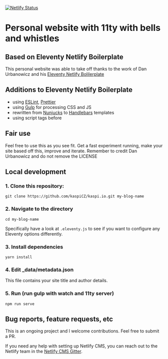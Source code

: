 [![Netlify Status](https://api.netlify.com/api/v1/badges/b216e973-8cdc-4962-abcc-3cfd3b5b5075/deploy-status)](https://app.netlify.com/sites/condescending-northcutt-368998/deploys)

# Personal website with 11ty with bells and whistles

## Based on Eleventy Netlify Boilerplate

This personal website was able to take off thanks to the work of Dan Urbanowicz and his [Eleventy Netlify Bolilerplate](https://github.com/danurbanowicz/eleventy-netlify-boilerplate)

## Additions to Eleventy Netlify Boilerplate

* using [ESLint](https://eslint.org/), [Prettier](https://prettier.io/)
* using [Gulp](https://gulpjs.com/) for processing CSS and JS
* rewritten from [Nunjucks](https://mozilla.github.io/nunjucks/) to [Handlebars](https://handlebarsjs.com/) templates
* using script tags before </body>

## Fair use

Feel free to use this as you see fit. Get a fast experiment running, make your site based off this, improve and iterate. Remember to credit Dan Urbanowicz and do not remove the LICENSE

## Local development

### 1. Clone this repository:

```
git clone https://github.com/kaspiCZ/kaspi.io.git my-blog-name
```


### 2. Navigate to the directory

```
cd my-blog-name
```

Specifically have a look at `.eleventy.js` to see if you want to configure any Eleventy options differently.

### 3. Install dependencies

```
yarn install
```

### 4. Edit _data/metadata.json

This file contains your site title and author details.

### 5. Run (run gulp with watch and 11ty server)

```
npm run serve
```

## Bug reports, feature requests, etc

This is an ongoing project and I welcome contributions. Feel free to submit a PR.

If you need any help with setting up Netlify CMS, you can reach out to the Netlify team in the [Netlify CMS Gitter](https://gitter.im/netlify/netlifycms).

